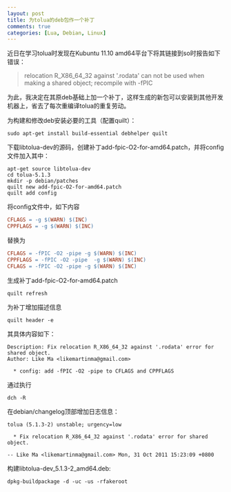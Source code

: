 ```yaml
---
layout: post
title: 为tolua的deb包作一个补丁
comments: true
categories: [Lua, Debian, Linux]
---
```


近日在学习tolua时发现在Kubuntu 11.10 amd64平台下将其链接到so时报告如下错误：

>relocation R_X86_64_32 against '.rodata' can not be used when making a shared object; recompile with -fPIC

为此，我决定在其原deb基础上加一个补丁，这样生成的新包可以安装到其他开发机器上，省去了每次重编译tolua的重复劳动。


为构建和修改deb安装必要的工具（配置quilt）：

	sudo apt-get install build-essential debhelper quilt

下载libtolua-dev的源码，创建补丁add-fpic-O2-for-amd64.patch，并将config文件加入其中：

	apt-get source libtolua-dev
	cd tolua-5.1.3
	mkdir -p debian/patches
	quilt new add-fpic-O2-for-amd64.patch
	quilt add config

将config文件中，如下内容

```makefile
CFLAGS = -g $(WARN) $(INC)
CPPFLAGS = -g $(WARN) $(INC)
```

替换为

```makefile
CFLAGS = -fPIC -O2 -pipe -g $(WARN) $(INC)
CPPFLAGS = -fPIC -O2 -pipe  -g $(WARN) $(INC)
CFLAGS = -fPIC -O2 -pipe -g $(WARN) $(INC)
```

生成补丁add-fpic-O2-for-amd64.patch

	quilt refresh

为补丁增加描述信息

	quilt header -e

其具体内容如下：

	Description: Fix relocation R_X86_64_32 against '.rodata' error for shared object.
	Author: Like Ma <likemartinma@gmail.com>

	  * config: add -fPIC -O2 -pipe to CFLAGS and CPPFLAGS

通过执行

	dch -R

在debian/changelog顶部增加日志信息：

	tolua (5.1.3-2) unstable; urgency=low

	  * Fix relocation R_X86_64_32 against '.rodata' error for shared object.

	-- Like Ma <likemartinma@gmail.com> Mon, 31 Oct 2011 15:23:09 +0800

构建libtolua-dev_5.1.3-2_amd64.deb:

	dpkg-buildpackage -d -uc -us -rfakeroot
